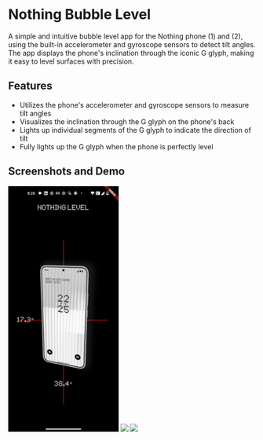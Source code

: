 # Nothing Bubble Level

A simple and intuitive bubble level app for the Nothing phone (1) and (2), using the built-in accelerometer and gyroscope sensors to detect tilt angles. The app displays the phone's inclination through the iconic G glyph, making it easy to level surfaces with precision.

## Features

- Utilizes the phone's accelerometer and gyroscope sensors to measure tilt angles
- Visualizes the inclination through the G glyph on the phone's back
- Lights up individual segments of the G glyph to indicate the direction of tilt
- Fully lights up the G glyph when the phone is perfectly level

## Screenshots and Demo

<img src="https://github.com/gawdam/nothingGyro/blob/main/app_screenshot.jpeg" height="500">

<img src="https://github.com/gawdam/nothingGyro/blob/main/individual_glyphs.gif" height="500">

<img src="https://github.com/gawdam/nothingGyro/blob/main/surface_levelling.gif" height="500">
<!-- ![Individual glyphs lighting up](individual_glyphs.gif)

![Surface levelling](surface_levelling.gif)
 -->
## Contributing
Contributions are welcome! If you find any issues or have suggestions for improvements, please feel free to open an issue or submit a pull request.


